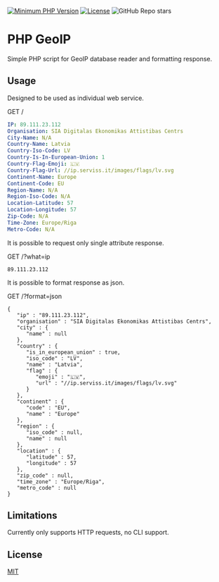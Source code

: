 [![Minimum PHP Version](https://img.shields.io/badge/php-%3E%3D%207.2-8892BF.svg)](https://php.net/)
[![License](https://poser.pugx.org/captainhook/captainhook/license.svg?v=1)](https://packagist.org/packages/captainhook/captainhook)
![GitHub Repo stars](https://img.shields.io/github/stars/IlmLV/php-geoip)

# PHP GeoIP
Simple PHP script for GeoIP database reader and formatting response.

## Usage
Designed to be used as individual web service.

GET /
```yaml
IP: 89.111.23.112
Organisation: SIA Digitalas Ekonomikas Attistibas Centrs
City-Name: N/A
Country-Name: Latvia
Country-Iso-Code: LV
Country-Is-In-European-Union: 1
Country-Flag-Emoji: 🇱🇻
Country-Flag-Url: //ip.serviss.it/images/flags/lv.svg
Continent-Name: Europe
Continent-Code: EU
Region-Name: N/A
Region-Iso-Code: N/A
Location-Latitude: 57
Location-Longitude: 57
Zip-Code: N/A
Time-Zone: Europe/Riga
Metro-Code: N/A
```

It is possible to request only single attribute response.

GET /?what=ip
```
89.111.23.112
```

It is possible to format response as json.

GET /?format=json
```
{
   "ip" : "89.111.23.112",
   "organisation" : "SIA Digitalas Ekonomikas Attistibas Centrs",
   "city" : {
      "name" : null
   },
   "country" : {
      "is_in_european_union" : true,
      "iso_code" : "LV",
      "name" : "Latvia",
      "flag" : {
         "emoji" : "🇱🇻",
         "url" : "//ip.serviss.it/images/flags/lv.svg"
      }
   },
   "continent" : {
      "code" : "EU",
      "name" : "Europe"
   },
   "region" : {
      "iso_code" : null,
      "name" : null
   },
   "location" : {
      "latitude" : 57,
      "longitude" : 57
   },
   "zip_code" : null,
   "time_zone" : "Europe/Riga",
   "metro_code" : null
}
```

## Limitations
Currently only supports HTTP requests, no CLI support.

## License
[MIT](https://choosealicense.com/licenses/mit/)
